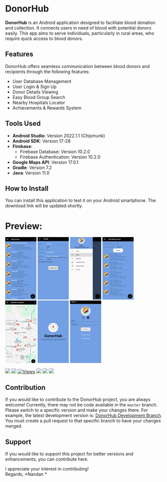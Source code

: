 # DonorHub

**DonorHub** is an Android application designed to facilitate blood donation and collection. It connects users in need of blood with potential donors easily. This app aims to serve individuals, particularly in rural areas, who require quick access to blood donors.

## Features
DonorHub offers seamless communication between blood donors and recipients through the following features:
- User Database Management
- User Login & Sign Up
- Donor Details Viewing
- Easy Blood Group Search
- Nearby Hospitals Locator
- Achievements & Rewards System

## Tools Used
- **Android Studio**: Version 2022.1.1 (Chipmunk)
- **Android SDK**: Version 17-28
- **Firebase**: 
  - Firebase Database: Version 10.2.0
  - Firebase Authentication: Version 10.2.0
- **Google Maps API**: Version 17.0.1
- **Gradle**: Version 7.2
- **Java**: Version 11.0

## How to Install
You can install this application to test it on your Android smartphone. The download link will be updated shortly.

# Preview: 
<img src="https://raw.githubusercontent.com/amnandan9/DonorHubv1/master/DonorHub%20(1).jpg" alt="Splash Screen" width="100" height="200" /> <img src="https://raw.githubusercontent.com/amnandan9/DonorHubv1/master/DonorHub%20(2).jpg" alt="Splash Screen" width="100" height="200" /> <img src="https://raw.githubusercontent.com/amnandan9/DonorHubv1/master/DonorHub%20(3).jpg" alt="Splash Screen" width="100" height="200" /> <img src="https://raw.githubusercontent.com/amnandan9/DonorHubv1/master/DonorHub%20(4).jpg" alt="Splash Screen" width="100" height="200" /> <img src="https://raw.githubusercontent.com/amnandan9/DonorHubv1/master/DonorHub%20(5).jpg" alt="Splash Screen" width="100" height="200" /> <img src="https://raw.githubusercontent.com/amnandan9/DonorHubv1/master/DonorHub%20(6).jpg" alt="Splash Screen" width="100" height="200" /> <img 
src="https://raw.githubusercontent.com/amnandan9/DonorHubv1/master/DonorHub%20(7).jpg" alt="Splash Screen" width="100" height="200" /> 

![](https://img.shields.io/github/stars/amnandan9/DonorHubv1.svg)
![](https://img.shields.io/github/forks/amnandan9/DonorHubv1.svg)
[![Views](https://hits.dwyl.com/amnandan9/DonorHubv1.svg?style=flat-square&show=unique)](http://hits.dwyl.com/amnandan9/DonorHubv1)
![](https://img.shields.io/github/tag/amnandan9/DonorHubv1.svg) 
![](https://img.shields.io/github/v/release/amnandan9/DonorHubv1.svg) 
![](https://img.shields.io/github/issues/amnandan9/DonorHubv1.svg)

## Contribution
If you would like to contribute to the DonorHub project, you are always welcome! Currently, there may not be code available in the `master` branch. Please switch to a specific version and make your changes there. For example, the latest development version is: [DonorHub Development Branch](https://github.com/amnandan9/DonorHubv1/tree/development). You must create a pull request to that specific branch to have your changes merged.

## Support
If you would like to support this project for better versions and enhancements, you can contribute here.

I appreciate your interest in contributing!<br>
Regards, 
*Nandan *


